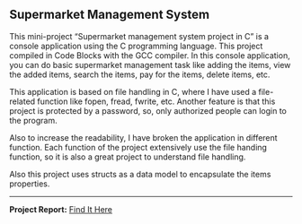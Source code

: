 ## Supermarket Management System

This mini-project “Supermarket management system project in C” is a console application using the C programming language. This project compiled in Code Blocks with the GCC compiler. In this console application, you can do basic supermarket management task like adding the items, view the added items, search the items, pay for the items, delete items, etc.

This application is based on file handling in C, where I have used a file-related function like fopen, fread, fwrite, etc. Another feature is that this project is protected by a password, so, only authorized people can login to the program.

Also to increase the readability, I have broken the application in different function. Each function of the project extensively use the file handing function, so it is also a great project to understand file handling.

Also this project uses structs as a data model to encapsulate the items properties.

--------------------------------------------------------
**Project Report:** 
[Find It Here](Supermarket-Management-System-Report.pdf)
